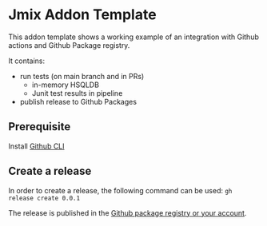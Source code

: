 # Jmix Addon Template

This addon template shows a working example of an integration with Github actions and Github Package registry.

It contains:

* run tests (on main branch and in PRs) 
  * in-memory HSQLDB
  * Junit test results in pipeline
* publish release to Github Packages

## Prerequisite

Install [Github CLI](https://cli.github.com/) 

## Create a release

In order to create a release, the following command can be used:
`gh release create 0.0.1`

The release is published in the [Github package registry or your account](https://github.com/mariodavid?tab=packages&repo_name=jmix-addon-template). 

